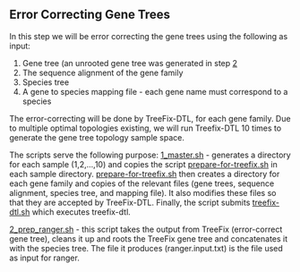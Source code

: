 ## Error Correcting Gene Trees

In this step we will be error correcting the gene trees using the following as input:  
1. Gene tree (an unrooted gene tree was generated in step [2](https://github.com/suz11001/virDTL/tree/main/2_construct_gene_trees)  
2. The sequence alignment of the gene family  
3. Species tree  
4. A gene to species mapping file - each gene name must correspond to a species  

The error-correcting will be done by TreeFix-DTL, for each gene family. Due to multiple optimal topologies existing, we will run Treefix-DTL 10 times to generate the gene tree topology sample space.  

The scripts serve the following purpose:
[1_master.sh](https://github.com/suz11001/virDTL/blob/main/4_error_correct_gene_trees/1_master.sh) - generates a directory for each sample (1,2,...,10) and copies the script [prepare-for-treefix.sh](https://github.com/suz11001/virDTL/tree/main/4_error_correct_gene_trees/inputs/prepare-for-treefix.sh) in each sample directory. [prepare-for-treefix.sh](https://github.com/suz11001/virDTL/tree/main/4_error_correct_gene_trees/inputs/prepare-for-treefix.sh) then creates a directory for each gene family and copies of the relevant files (gene trees, sequence alignment, species tree, and mapping file). It also modifies these files so that they are accepted by TreeFix-DTL. Finally, the script submits [treefix-dtl.sh](https://github.com/suz11001/virDTL/blob/main/4_error_correct_gene_trees/inputs/treefix-dtl.sh) which executes treefix-dtl.

[2_prep_ranger.sh](https://github.com/suz11001/virDTL/blob/main/4_error_correct_gene_trees/2_prep_ranger.sh) - this script takes the output from TreeFix (error-correct gene tree), cleans it up and roots the TreeFix gene tree and concatenates it with the species tree. The file it produces (ranger.input.txt) is the file used as input for ranger.

